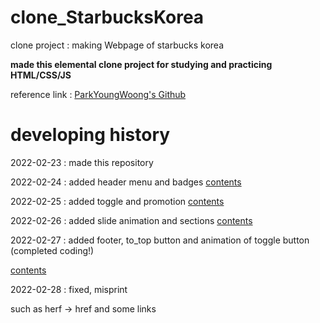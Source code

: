 # clone_StarbucksKorea
clone project : making Webpage of starbucks korea

**made this elemental clone project for studying and practicing HTML/CSS/JS**

reference link : [ParkYoungWoong's Github](https://github.com/Parkyoungwoong/starbucks-vanilla-app)

# developing history

2022-02-23 : made this repository

2022-02-24 : added header menu and badges
[contents](https://wookeykim95.github.io/project/2022/02/24/project-clone_starbucks.html)

2022-02-25 : added toggle and promotion
[contents](https://wookeykim95.github.io/project/2022/02/25/project-clone_starbucks_2.html)

2022-02-26 : added slide animation and sections
[contents](https://wookeykim95.github.io/project/2022/02/26/project-clone_starbucks_3.html)

2022-02-27 : added footer, to_top button and animation of toggle button<br/>
(completed coding!)<br/>

[contents](https://wookeykim95.github.io/project/2022/02/27/project-clone_starbucks_4.html)

2022-02-28 : fixed, misprint<br/>

such as herf -> href and some links
